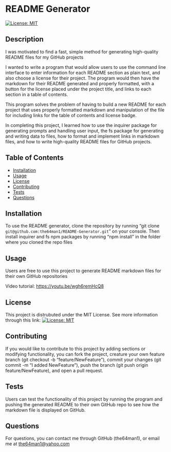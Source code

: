 
# README Generator
[![License: MIT](https://img.shields.io/badge/License-MIT-yellow.svg)](https://opensource.org/licenses/MIT)

## Description
    
I was motivated to find a fast, simple method for generating high-quality README files for my GitHub projects


I wanted to write a program that would allow users to use the command line interface to enter information for each README section as plain text, and also choose a license for their project. The program would then have the markdown for their README generated and properly formatted, with a button for the license placed under the project title, and links to each section in a table of contents.


This program solves the problem of having to build a new README for each project that uses properly formatted markdown and manipulation of the file for including links for the table of contents and license badge.


In completing this project, I learned how to use the inquirer package for generating prompts and handling user input, the fs package for generating and writing data to files, how to format and implement links in markdown files, and how to write high-quality README files for GitHub projects.


    
## Table of Contents
    
- [Installation](#installation)
- [Usage](#usage)
- [License](#license)
- [Contributing](#contributing)
- [Tests](#tests)
- [Questions](#questions)
    
## Installation
    
To use the README generator, clone the repository by running “git clone `git@github.com:the64man1/README-Generator.git`” on your console. Then install inquirer and fs npm packages by running “npm install” in the folder where you cloned the repo files
    
## Usage
    
Users are free to use this project to generate README markdown files for their own GitHub repositories

Video tutorial: https://youtu.be/wgh6remHcQ8
    
## License
    
This project is distrubuted under the MIT License. See more information through this link: [![License: MIT](https://img.shields.io/badge/License-MIT-yellow.svg)](https://opensource.org/licenses/MIT)
    
## Contributing
    
If you would like to contribute to this project by adding sections or modifying functionality, you can fork the project, creature your own feature branch (git checkout -b “feature/NewFeature”), commit your changes (git commit -m “I added NewFeature”), push the branch (git push origin feature/NewFeature), and open a pull request.
    
## Tests
    
Users can test the functionality of this project by running the program and pushing the generated README to their own GitHub repo to see how the markdown file is displayed on GitHub.
    
## Questions
    
For questions, you can contact me through GitHub (the64man1), or email me at the64man1@yahoo.com
